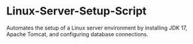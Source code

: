 # Linux-Server-Setup-Script
Automates the setup of a Linux server environment by installing JDK 17, Apache Tomcat, and configuring database connections.
